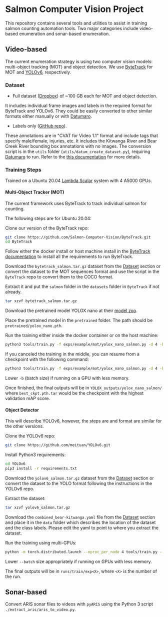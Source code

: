 # Salmon Computer Vision Project

This repository contains several tools and utilities to assist in training
salmon counting automation tools. Two major categories include video-based
enumeration and sonar-based enumeration.

## Video-based

The current enumeration strategy is using two computer vision models:
multi-object tracking (MOT) and object detection. We use
[ByteTrack](https://github.com/Salmon-Computer-Vision/ByteTrack.git) for MOT
and [YOLOv6](https://github.com/meituan/YOLOv6), respectively.

### Dataset

* Full dataset
  ([Dropbox](https://www.dropbox.com/sh/xv8i6k0hzo5jppn/AADBypR1zchux30gjUKGd4dLa?dl=0))
  of ~100 GB each for MOT and object detection.

It includes individual frame images and labels in the required format for
ByteTrack and YOLOv6. They could be easily converted to other similar formats
either manually or with
[Datumaro](https://github.com/openvinotoolkit/datumaro).

* Labels only ([GitHub
  repo](https://github.com/KamiCreed/salmon-count-labels.git)).

These annotations are in "CVAT for Video 1.1" format and include tags that
specify male/female, injuries, etc. It includes the Kitwanga River and Bear
Creek River bounding box annotations with no images. The conversion script is
in the `utils` folder (`utils/datum_create_dataset.py`), requiring
[Datumaro](https://github.com/openvinotoolkit/datumaro) to run. Refer to the
[this documentation](utils/README.md) for more details.


### Training Steps

Trained on a Ubuntu 20.04 [Lambda
Scalar](https://lambdalabs.com/products/scalar) system with 4 A5000 GPUs.

#### Multi-Object Tracker (MOT)

The current framework uses ByteTrack to track individual salmon for counting.

The following steps are for Ubuntu 20.04:

Clone our version of the ByteTrack repo:
```bash
git clone https://github.com/Salmon-Computer-Vision/ByteTrack.git
cd ByteTrack
```

Follow either the docker install or host machine install in the [ByteTrack
documentation](https://github.com/Salmon-Computer-Vision/ByteTrack/blob/main/README.md)
to install all the requirements to run ByteTrack.

Download the `bytetrack_salmon.tar.gz` dataset from the [Dataset](#dataset)
section or convert the dataset to the MOT sequences format and use the script
in the `ByteTrack` repo to convert them to the COCO format.

Extract it and put the `salmon` folder in the `datasets` folder in `ByteTrack`
if not already.

```bash
tar xzvf bytetrack_salmon.tar.gz
```

Download the pretrained model YOLOX nano at their [model
zoo](https://github.com/Megvii-BaseDetection/YOLOX/tree/0.1.0).

Place the pretrained model in the `pretrained` folder. The path should be
`pretrained/yolox_nano.pth`.

Run the training either inside the docker container or on the host machine:
```bash
python3 tools/train.py -f exps/example/mot/yolox_nano_salmon.py -d 4 -b 256 --fp16 -o -c pretrained/yolox_nano.pth
```

If you canceled the training in the middle, you can resume from a checkpoint
with the following command:
```bash
python3 tools/train.py -f exps/example/mot/yolox_nano_salmon.py -d 4 -b 256 --fp16 -o --resume
```

Lower `-b` (batch size) if running on a GPU with less memory.

Once finished, the final outputs will be in `YOLOX_outputs/yolox_nano_salmon/`
where `best_ckpt.pth.tar` would be the checkpoint with the highest validation
mAP score.

#### Object Detector

This will describe YOLOv6, however, the steps are and format are similar for the other versions.

Clone the YOLOv6 repo:
```bash
git clone https://github.com/meituan/YOLOv6.git
```

Install Python3 requirements:
```bash
cd YOLOv6
pip3 install -r requirements.txt
```

Download the `yolov6_salmon.tar.gz` dataset from the [Dataset](#dataset)
section or convert the dataset to the YOLO format following the instructions in
the YOLOv6 repo.

Extract the dataset:
```bash
tar xzvf yolov6_salmon.tar.gz
```

Download the `combined_bear-kitwanga.yaml` file from the [Dataset](#dataset)
section and place it in the `data` folder which describes the location of the
dataset and the class labels. Please edit the yaml to point to where you
extract the dataset.

Run the training using multi-GPUs:

```bash
python -m torch.distributed.launch --nproc_per_node 4 tools/train.py --epoch 100 --batch 512 --conf configs/yolov6n_finetune.py --eval-interval 2 --data data/combined_bear-kitwanga.yaml --device 0,1,2,3
```

Lower `--batch` size appropriately if running on GPUs with less memory.

The final outputs will be in `runs/train/exp<X>`, where `<X>` is the number of
the run.

## Sonar-based

Convert ARIS sonar files to videos with `pyARIS` using the Python 3 script
`./extract_aris/aris_to_video.py`.

